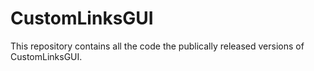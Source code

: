 # CustomLinksGUI
This repository contains all the code the publically released versions of CustomLinksGUI.

